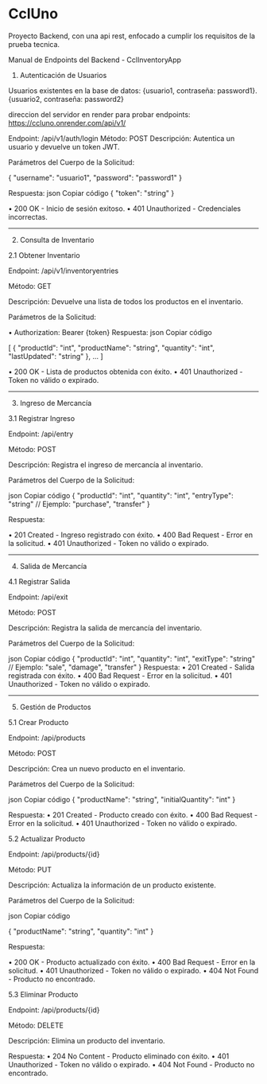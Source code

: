 # CclUno
Proyecto Backend, con una api rest, enfocado a cumplir los requisitos de la prueba tecnica.


Manual de Endpoints del Backend - CclInventoryApp

1. Autenticación de Usuarios

Usuarios existentes en la base de datos: {usuario1, contraseña: password1}.{usuario2, contraseña: password2}

direccion del servidor en render para probar endpoints: https://ccluno.onrender.com/api/v1/

Endpoint: /api/v1/auth/login
Método: POST
Descripción: Autentica un usuario y devuelve un token JWT.

Parámetros del Cuerpo de la Solicitud:

{
    "username": "usuario1",
    "password": "password1"
}

Respuesta:
json
Copiar código
{
    "token": "string"
}

•	200 OK - Inicio de sesión exitoso.
•	401 Unauthorized - Credenciales incorrectas.

-----------------------------------------------------------------------------------------------------------------------

2. Consulta de Inventario

2.1 Obtener Inventario

Endpoint: /api/v1/inventoryentries

Método: GET

Descripción: Devuelve una lista de todos los productos en el inventario.

Parámetros de la Solicitud:

•	Authorization: Bearer {token}
Respuesta:
json
Copiar código

[
    {
        "productId": "int",
        "productName": "string",
        "quantity": "int",
        "lastUpdated": "string"
    },
    ...
]

•	200 OK - Lista de productos obtenida con éxito.
•	401 Unauthorized - Token no válido o expirado.

---------------------------------------------------------------------------------------------------------------------------

3. Ingreso de Mercancía

3.1 Registrar Ingreso

Endpoint: /api/entry

Método: POST

Descripción: Registra el ingreso de mercancía al inventario.

Parámetros del Cuerpo de la Solicitud:

json
Copiar código
{
    "productId": "int",
    "quantity": "int",
    "entryType": "string"  // Ejemplo: "purchase", "transfer"
}

Respuesta: 

•	201 Created - Ingreso registrado con éxito.
•	400 Bad Request - Error en la solicitud.
•	401 Unauthorized - Token no válido o expirado.

----------------------------------------------------------------------------------------------------------------------------------------------------------------

4. Salida de Mercancía

4.1 Registrar Salida

Endpoint: /api/exit

Método: POST

Descripción: Registra la salida de mercancía del inventario.

Parámetros del Cuerpo de la Solicitud:

json
Copiar código
{
    "productId": "int",
    "quantity": "int",
    "exitType": "string"  // Ejemplo: "sale", "damage", "transfer"
}
Respuesta:
•	201 Created - Salida registrada con éxito.
•	400 Bad Request - Error en la solicitud.
•	401 Unauthorized - Token no válido o expirado.

--------------------------------------------------------------------------------------------------------------------------------------------------------

5. Gestión de Productos

5.1 Crear Producto

Endpoint: /api/products

Método: POST

Descripción: Crea un nuevo producto en el inventario.

Parámetros del Cuerpo de la Solicitud:

json
Copiar código
{
    "productName": "string",
    "initialQuantity": "int"
}

Respuesta:
•	201 Created - Producto creado con éxito.
•	400 Bad Request - Error en la solicitud.
•	401 Unauthorized - Token no válido o expirado.


5.2 Actualizar Producto

Endpoint: /api/products/{id}

Método: PUT

Descripción: Actualiza la información de un producto existente.

Parámetros del Cuerpo de la Solicitud:

json
Copiar código

{
    "productName": "string",
    "quantity": "int"
}

Respuesta:

•	200 OK - Producto actualizado con éxito.
•	400 Bad Request - Error en la solicitud.
•	401 Unauthorized - Token no válido o expirado.
•	404 Not Found - Producto no encontrado.

5.3 Eliminar Producto

Endpoint: /api/products/{id}

Método: DELETE

Descripción: Elimina un producto del inventario.

Respuesta:
•	204 No Content - Producto eliminado con éxito.
•	401 Unauthorized - Token no válido o expirado.
•	404 Not Found - Producto no encontrado.


